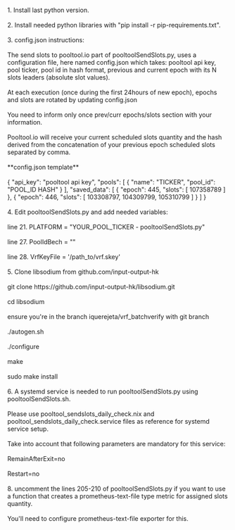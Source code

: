 <br/>
1. Install last python version.
<br/><br/>
2. Install needed python libraries with "pip install -r pip-requirements.txt".
<br/><br/>
3. config.json instructions:
<br/><br/>
The send slots to pooltool.io part of pooltoolSendSlots.py, uses a configuration file, here named config.json which takes: pooltool api key, pool ticker, pool id in hash format, previous and current epoch with its N slots leaders (absolute slot values).
<br/><br/>
At each execution (once during the first 24hours of new epoch), epochs and slots are rotated by updating config.json 
<br/><br/>
You need to inform only once prev/curr epochs/slots section with your information.
<br/><br/>
Pooltool.io will receive your current scheduled slots quantity and the hash derived from the concatenation of your previous epoch scheduled slots separated by comma.
<br/><br/>
**config.json template**
<br/><br/>
{
    "api_key": "pooltool api key",
    "pools": [
        {
            "name": "TICKER",
            "pool_id": "POOL_ID HASH"
        }
    ],
    "saved_data": [
        {
            "epoch": 445,
            "slots": [
                107358789
            ]
        },
        {
            "epoch": 446,
            "slots": [
                103308797,
                104309799,
                105310799
            ]
        }
    ]
}
<br/><br/>
4. Edit pooltoolSendSlots.py and add needed variables:
<br/><br/>
line 21.  PLATFORM = "YOUR_POOL_TICKER - pooltoolSendSlots.py"
<br/><br/>
line 27.  PoolIdBech    = ""
<br/><br/>
line 28.  VrfKeyFile    = '/path_to/vrf.skey'
<br/><br/>
5. Clone libsodium from github.com/input-output-hk
<br/><br/>
git clone https://github.com/input-output-hk/libsodium.git
<br/><br/>
cd libsodium
<br/><br/>
ensure you're in the branch iquerejeta/vrf_batchverify with git branch
<br/><br/>
./autogen.sh
<br/><br/>
./configure
<br/><br/>
make
<br/><br/>
sudo make install
<br/><br/>
6. A systemd service is needed to run pooltoolSendSlots.py using pooltoolSendSlots.sh.
<br/><br/>
Please use pooltool_sendslots_daily_check.nix and pooltool_sendslots_daily_check.service files as reference for systemd service setup.
<br/><br/>
Take into account that following parameters are mandatory for this service:
<br/><br/>
RemainAfterExit=no
<br/><br/>
Restart=no
<br/><br/>
8. uncomment the lines 205-210 of pooltoolSendSlots.py if you want to use a function that creates a prometheus-text-file type metric for assigned slots quantity.
<br/><br/>
You'll need to configure prometheus-text-file exporter for this.
<br/><br/>
